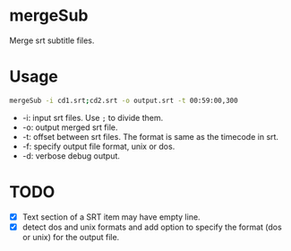 # mergeSub

Merge srt subtitle files.

# Usage

```sh
mergeSub -i cd1.srt;cd2.srt -o output.srt -t 00:59:00,300
```

* -i: input srt files. Use `;` to divide them.
* -o: output merged srt file.
* -t: offset between srt files. The format is same as the timecode in srt.
* -f: specify output file format, unix or dos.
* -d: verbose debug output.

# TODO
- [x] Text section of a SRT item may have empty line.
- [x] detect dos and unix formats and add option to specify the format (dos or unix)
  for the output file.
